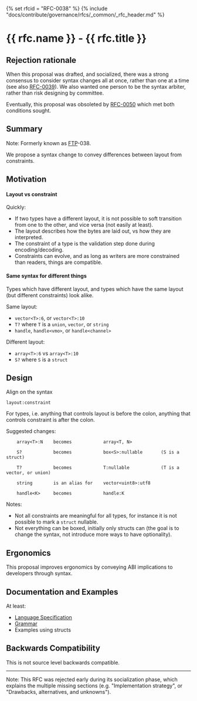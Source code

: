 {% set rfcid = "RFC-0038" %}
{% include "docs/contribute/governance/rfcs/_common/_rfc_header.md" %}
# {{ rfc.name }} - {{ rfc.title }}
<!-- SET the `rfcid` VAR ABOVE. DO NOT EDIT ANYTHING ELSE ABOVE THIS LINE. -->
## Rejection rationale

When this proposal was drafted, and socialized, there was a strong consensus to
consider syntax changes all at once, rather than one at a time (see also
[RFC-0039](/docs/contribute/governance/rfcs/0039_types_come_second.md)). We also
wanted one person to be the syntax arbiter, rather than risk designing by
committee.

Eventually, this proposal was obsoleted by
[RFC-0050](/docs/contribute/governance/rfcs/0050_syntax_revamp.md) which met
both conditions sought.

## Summary

Note: Formerly known as [FTP](../deprecated-ftp-process.md)-038.

We propose a syntax change to convey differences between layout from
constraints.

## Motivation

#### Layout vs constraint

Quickly:

* If two types have a different layout, it is not possible to soft transition
  from one to the other, and vice versa (not easily at least).
* The layout describes how the bytes are laid out, vs how they are interpreted.
* The constraint of a type is the validation step done during encoding/decoding.
* Constraints can evolve, and as long as writers are more constrained than
  readers, things are compatible.

#### Same syntax for different things

Types which have different layout, and types which have the same layout (but
different constraints) look alike.

Same layout:

* `vector<T>:6`, or `vector<T>:10`
* `T?` where `T` is a `union`, `vector`, or `string`
* `handle`, `handle<vmo>`, or `handle<channel>`

Different layout:

* `array<T>:6` vs `array<T>:10`
* `S?` where `S` is a `struct`

## Design

Align on the syntax

    layout:constraint

For types, i.e. anything that controls layout is before the colon, anything that
controls constraint is after the colon.

Suggested changes:

```
    array<T>:N    becomes            array<T, N>

    S?            becomes            box<S>:nullable       (S is a struct)

    T?            becomes            T:nullable            (T is a vector, or union)

    string        is an alias for    vector<uint8>:utf8

    handle<K>     becomes            handle:K
```

Notes:

* Not all constraints are meaningful for all types, for instance it is not
  possible to mark a `struct` nullable.
* Not everything can be boxed, initially only structs can (the goal is to change
  the syntax, not introduce more ways to have optionality).

## Ergonomics

This proposal improves ergonomics by conveying ABI implications to developers
through syntax.

## Documentation and Examples

At least:

* [Language Specification](/docs/reference/fidl/language/language.md)
* [Grammar](/docs/reference/fidl/language/grammar.md)
* Examples using structs

## Backwards Compatibility

This is not source level backwards compatible.

--------------------------------------------------------------------------------

Note: This RFC was rejected early during its socialization phase, which explains
the multiple missing sections (e.g. "Implementation strategy", or "Drawbacks,
alternatives, and unknowns").
